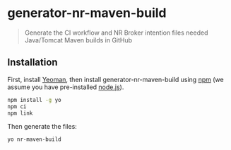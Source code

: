 # generator-nr-maven-build
> Generate the CI workflow and NR Broker intention files needed Java/Tomcat Maven builds in GitHub

## Installation

First, install [Yeoman](http://yeoman.io), then install generator-nr-maven-build using [npm](https://www.npmjs.com/) (we assume you have pre-installed [node.js](https://nodejs.org/)).

```bash
npm install -g yo
npm ci
npm link
```

Then generate the files:

```bash
yo nr-maven-build
```
